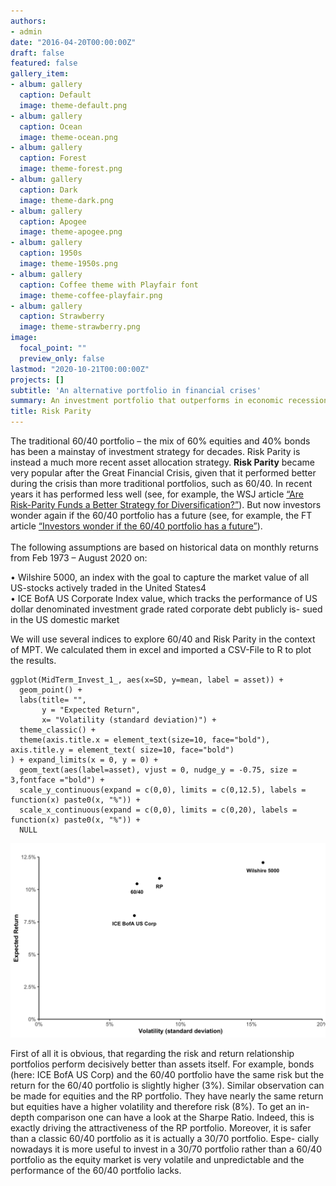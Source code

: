 ```yaml
---
authors:
- admin
date: "2016-04-20T00:00:00Z"
draft: false
featured: false
gallery_item:
- album: gallery
  caption: Default
  image: theme-default.png
- album: gallery
  caption: Ocean
  image: theme-ocean.png
- album: gallery
  caption: Forest
  image: theme-forest.png
- album: gallery
  caption: Dark
  image: theme-dark.png
- album: gallery
  caption: Apogee
  image: theme-apogee.png
- album: gallery
  caption: 1950s
  image: theme-1950s.png
- album: gallery
  caption: Coffee theme with Playfair font
  image: theme-coffee-playfair.png
- album: gallery
  caption: Strawberry
  image: theme-strawberry.png
image:
  focal_point: ""
  preview_only: false
lastmod: "2020-10-21T00:00:00Z"
projects: []
subtitle: 'An alternative portfolio in financial crises'
summary: An investment portfolio that outperforms in economic recessions
title: Risk Parity
---
```


The traditional 60/40 portfolio – the mix of 60% equities and 40% bonds has been a mainstay of investment strategy for decades. Risk Parity is instead a much more recent asset allocation strategy. **Risk Parity** became very popular after the Great Financial Crisis, given that it performed better during the crisis than more traditional portfolios, such as 60/40. In recent years it has performed less well (see, for example, the WSJ article [“Are Risk-Parity Funds a Better Strategy for Diversification?”](https://www.wsj.com/articles/are-risk-parity-funds-a-better-strategy-for-diversification-1446805981)). But now investors wonder again if the 60/40 portfolio has a future (see, for example, the FT article [“Investors wonder if the 60/40 portfolio has a future”](https://www.ft.com/content/fdb793a4-712e-477f-9a81-7f67aefda21a)). \
\
The following assumptions are based on historical data on monthly returns from Feb 1973 – August 2020 on:

• Wilshire 5000, an index with the goal to capture the market value of all US-stocks actively traded in the United States4 \
• ICE BofA US Corporate Index value, which tracks the performance of US dollar denominated investment grade rated corporate debt publicly is- sued in the US domestic market

We will use several indices to explore 60/40 and Risk Parity in the context of MPT.
We calculated them in excel and imported a CSV-File to R to plot the results. 

```{r}
ggplot(MidTerm_Invest_1_, aes(x=SD, y=mean, label = asset)) + 
  geom_point() + 
  labs(title= "",
       y = "Expected Return",
       x= "Volatility (standard deviation)") + 
  theme_classic() +
  theme(axis.title.x = element_text(size=10, face="bold"),
axis.title.y = element_text( size=10, face="bold")
) + expand_limits(x = 0, y = 0) +
  geom_text(aes(label=asset), vjust = 0, nudge_y = -0.75, size = 3,fontface ="bold") +
  scale_y_continuous(expand = c(0,0), limits = c(0,12.5), labels = function(x) paste0(x, "%")) +
  scale_x_continuous(expand = c(0,0), limits = c(0,20), labels = function(x) paste0(x, "%")) +
  NULL
```

![](00007f.png)

First of all it is obvious, that regarding the risk and return relationship portfolios perform decisively better than assets itself. For example, bonds (here: ICE BofA US Corp) and the 60/40 portfolio have the same risk but the return for the 60/40 portfolio is slightly higher (3%). Similar observation can be made for equities and the RP portfolio. They have nearly the same return but equities have a higher volatility and therefore risk (8%). To get an in-depth comparison one can have a look at the Sharpe Ratio. Indeed, this is exactly driving the attractiveness of the RP portfolio. Moreover, it is safer than a classic 60/40 portfolio as it is actually a 30/70 portfolio. Espe- cially nowadays it is more useful to invest in a 30/70 portfolio rather than a 60/40 portfolio as the equity market is very volatile and unpredictable and the performance of the 60/40 portfolio lacks.
